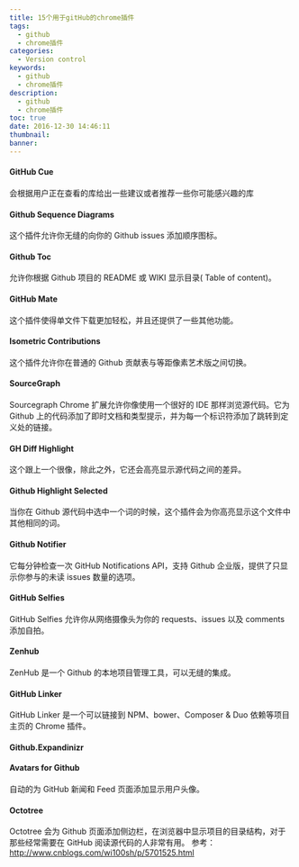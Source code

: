 ```yaml
---
title: 15个用于gitHub的chrome插件
tags:
  - github
  - chrome插件
categories:
  - Version control
keywords:
  - github
  - chrome插件
description:
  - github
  - chrome插件
toc: true
date: 2016-12-30 14:46:11
thumbnail:
banner:
---
```


#### GitHub Cue
会根据用户正在查看的库给出一些建议或者推荐一些你可能感兴趣的库

#### Github Sequence Diagrams
这个插件允许你无缝的向你的  Github issues 添加顺序图标。

#### Github Toc
允许你根据 Github 项目的 README 或 WIKI 显示目录( Table of content)。

#### GitHub Mate
这个插件使得单文件下载更加轻松，并且还提供了一些其他功能。

#### Isometric Contributions
这个插件允许你在普通的 Github 贡献表与等距像素艺术版之间切换。

#### SourceGraph
Sourcegraph Chrome 扩展允许你像使用一个很好的 IDE 那样浏览源代码。它为 Github 上的代码添加了即时文档和类型提示，并为每一个标识符添加了跳转到定义处的链接。
<!-- more -->

#### GH Diff Highlight
这个跟上一个很像，除此之外，它还会高亮显示源代码之间的差异。

#### Github Highlight Selected
当你在 Github 源代码中选中一个词的时候，这个插件会为你高亮显示这个文件中其他相同的词。

#### Github Notifier
它每分钟检查一次 GitHub Notifications API，支持 Github 企业版，提供了只显示你参与的未读 issues 数量的选项。

#### GitHub Selfies
GitHub Selfies 允许你从网络摄像头为你的 requests、issues 以及 comments 添加自拍。

#### Zenhub
ZenHub 是一个 Github 的本地项目管理工具，可以无缝的集成。

#### GitHub Linker
GitHub Linker 是一个可以链接到 NPM、bower、Composer & Duo 依赖等项目主页的 Chrome 插件。

#### Github.Expandinizr

#### Avatars for Github
自动的为 GitHub 新闻和 Feed 页面添加显示用户头像。

#### Octotree
Octotree 会为 Github 页面添加侧边栏，在浏览器中显示项目的目录结构，对于那些经常需要在 GitHub 阅读源代码的人非常有用。
参考：http://www.cnblogs.com/wi100sh/p/5701525.html
